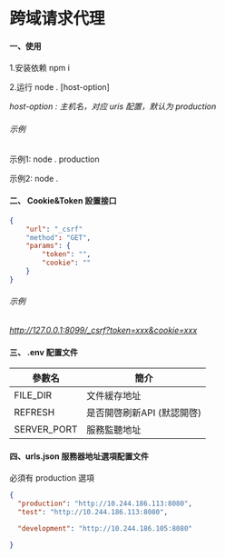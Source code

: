 # 跨域请求代理

#### 一、使用

1.安装依赖 npm i

2.运行 node . [host-option]

*host-option : 主机名，对应 uris 配置，默认为 production*

###### 示例

示例1: node .  production

示例2: node .

#### 二、 Cookie&Token 設置接口

```json
{
    "url": "_csrf"
    "method": "GET",
    "params": {
        "token": "",
        "cookie": ""
    }
}
```

###### 示例

*http://127.0.0.1:8099/_csrf?token=xxx&cookie=xxx*

#### 三、 .env 配置文件

| 參數名         | 簡介               |
| ----------- | ---------------- |
| FILE_DIR    | 文件緩存地址           |
| REFRESH     | 是否開啓刷新API (默認開啓) |
| SERVER_PORT | 服務監聽地址           |

#### 四、urls.json 服務器地址選項配置文件

必須有 production 選項

```json
{
  "production": "http://10.244.186.113:8080",
  "test": "http://10.244.186.113:8080",

  "development": "http://10.244.186.105:8080"

}
```
